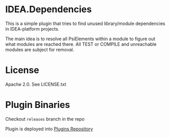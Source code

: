 IDEA.Dependencies
=================

This is a simple plugin that tries to 
find unused library/module dependencies
in IDEA-platform projects.

The main idea is to resolve all PsiElements within
a module to figure out what modules are reached there. 
All TEST or COMPILE and unreachable modules are
subject for removal.

License
=======
Apache 2.0.
See LICENSE.txt


Plugin Binaries
===============
Checkout `releases` branch in the repo

Plugin is deployed into [Plugins Repository](http://plugins.jetbrains.com/plugin?pr=&pluginId=7222)
